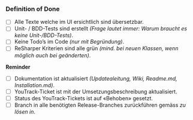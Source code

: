 ### Definition of Done

- [ ] Alle Texte welche im UI ersichtlich sind übersetzbar.
- [ ] Unit- / BDD-Tests sind erstellt _(Frage lautet immer: Warum braucht es keine Unit-/BDD-Tests)_.
- [ ] Keine Todo’s im Code _(nur mit Begründung)_.
- [ ] ReSharper Kriterien sind alle grün _(mind. bei neuen Klassen, wenn möglich auch bei geänderten)_.

__Reminder__
- [ ] Dokumentation ist aktualisiert _(Updatealeitung, Wiki, Readme.md, Installation.md)_.
- [ ] YouTrack-Ticket ist mit der Umsetzungsbeschreibung aktualisiert. 
- [ ] Status des YouTrack-Tickets ist auf «Behoben» gesetzt.
- [ ] Branch in alle benötigten Release-Branches zurückführen gemäss _zu lösen in_.
